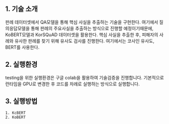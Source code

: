## 1. 기술 소개
판례 데이터셋에서 QA모델을 통해 핵심 사실을 추출하는 기술을 구현한다. 여기에서 질의응답모델을 통해 판례의 주요사실을 추출하는 방식으로 진행할 예정이기때문에, KoBERT모델과 KorSQuAD 데이터셋을 활용한다. 핵심 사실을 추출한 후, 피해자의 사례와 유사한 판례를 찾기 위해 유사도 검사를 진행한다. 여기에서는 코사인 유사도, BERT를 사용한다.
<br>
## 2. 실행환경
testing을 위한 실행환경은 구글 colab을 활용하여 기술검증을 진행합니다. 기본적으로 런타임을 GPU로 변경한 후 코드를 차례로 실행하는 방식으로 실행합니다. 
<br>
## 3. 실행방법
    1. KcBERT
    2. KoBERT

